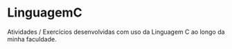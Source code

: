 # LinguagemC
Atividades / Exercícios desenvolvidas com uso da Linguagem C ao longo da minha faculdade.
